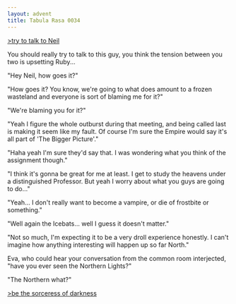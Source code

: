 ```yaml
---
layout: advent
title: Tabula Rasa 0034
---
```

[>try to talk to Neil](0034.html)

You should really try to talk to this guy, you think the tension between you two is upsetting Ruby...

"Hey Neil, how goes it?"

"How goes it? You know, we're going to what does amount to a frozen wasteland and everyone is sort of blaming me for it?"

"We're blaming you for it?"

"Yeah I figure the whole outburst during that meeting, and being called last is making it seem like my fault. Of course I'm sure the Empire would say it's all part of 'The Bigger Picture'."

"Haha yeah I'm sure they'd say that. I was wondering what you think of the assignment though."

"I think it's gonna be great for me at least. I get to study the heavens under a distinguished Professor. But yeah I worry about what you guys are going to do..."

"Yeah... I don't really want to become a vampire, or die of frostbite or something."

"Well again the Icebats... well I guess it doesn't matter."

"Not so much, I'm expecting it to be a very droll experience honestly. I can't imagine how anything interesting will happen up so far North."

Eva, who could hear your conversation from the common room interjected, "have you ever seen the Northern Lights?"

"The Northern what?"

[>be the sorceress of darkness](0035.html)